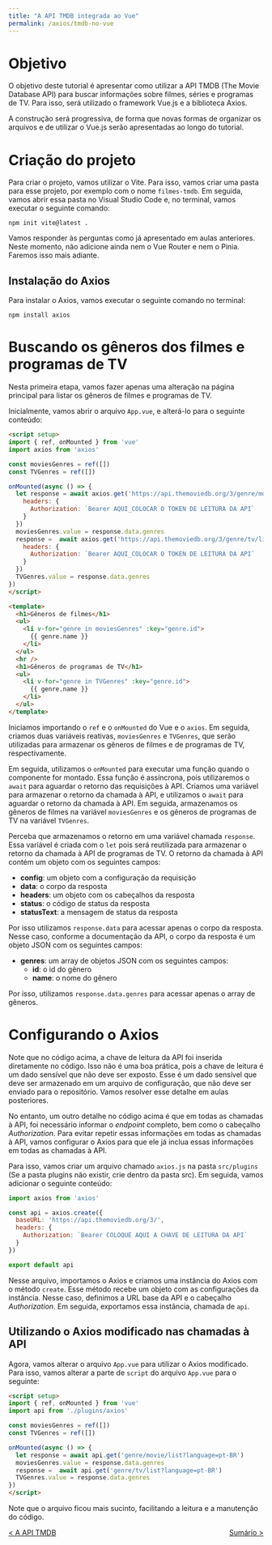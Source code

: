 ```yaml
---
title: "A API TMDB integrada ao Vue"
permalink: /axios/tmdb-no-vue
---
```


# Objetivo

O objetivo deste tutorial é apresentar como utilizar a API TMDB (The Movie Database API) para buscar informações sobre filmes, séries e programas de TV. Para isso, será utilizado o framework Vue.js e a biblioteca Axios.

A construção será progressiva, de forma que novas formas de organizar os arquivos e de utilizar o Vue.js serão apresentadas ao longo do tutorial.

# Criação do projeto

Para criar o projeto, vamos utilizar o Vite. Para isso, vamos criar uma pasta para esse projeto, por exemplo com o nome `filmes-tmdb`. Em seguida, vamos abrir essa pasta no Visual Studio Code e, no terminal, vamos executar o seguinte comando:

```
npm init vite@latest .
```

Vamos responder às perguntas como já apresentado em aulas anteriores. Neste momento, não adicione ainda nem o Vue Router e nem o Pinia. Faremos isso mais adiante.

## Instalação do Axios

Para instalar o Axios, vamos executar o seguinte comando no terminal:

```
npm install axios
```

# Buscando os gêneros dos filmes e programas de TV

Nesta primeira etapa, vamos fazer apenas uma alteração na página principal para listar os gêneros de filmes e programas de TV.

Inicialmente, vamos abrir o arquivo `App.vue`, e alterá-lo para o seguinte conteúdo:

```html
<script setup>
import { ref, onMounted } from 'vue'
import axios from 'axios'

const moviesGenres = ref([])
const TVGenres = ref([])

onMounted(async () => {
  let response = await axios.get('https://api.themoviedb.org/3/genre/movie/list?language=pt-BR', {
    headers: {
      Authorization: `Bearer AQUI_COLOCAR O TOKEN DE LEITURA DA API`
    }
  })
  moviesGenres.value = response.data.genres
  response =  await axios.get('https://api.themoviedb.org/3/genre/tv/list?language=pt-BR', {
    headers: {
      Authorization: `Bearer AQUI_COLOCAR O TOKEN DE LEITURA DA API`
    }
  })
  TVGenres.value = response.data.genres
})
</script>

<template>
  <h1>Gêneros de filmes</h1>
  <ul>
    <li v-for="genre in moviesGenres" :key="genre.id">
      {{ genre.name }}
    </li>
  </ul>
  <hr />
  <h1>Gêneros de programas de TV</h1>
  <ul>
    <li v-for="genre in TVGenres" :key="genre.id">
      {{ genre.name }}
    </li>
  </ul>
</template>
```
Iniciamos importando o `ref` e o `onMounted` do Vue e o `axios`. Em seguida, criamos duas variáveis reativas, `moviesGenres` e `TVGenres`, que serão utilizadas para armazenar os gêneros de filmes e de programas de TV, respectivamente.

Em seguida, utilizamos o `onMounted` para executar uma função quando o componente for montado. Essa função é assíncrona, pois utilizaremos o `await` para aguardar o retorno das requisições à API. Criamos uma variável para armazenar o retorno da chamada à API, e utilizamos o `await` para aguardar o retorno da chamada à API. Em seguida, armazenamos os gêneros de filmes na variável `moviesGenres` e os gêneros de programas de TV na variável `TVGenres`.

Perceba que armazenamos o retorno em uma variável chamada `response`. Essa variável é criada com o `let` pois será reutilizada para armazenar o retorno da chamada à API de programas de TV. O retorno da chamada à API contém um objeto com os seguintes campos:

* **config**: um objeto com a configuração da requisição
* **data**: o corpo da resposta
* **headers**: um objeto com os cabeçalhos da resposta
* **status**: o código de status da resposta
* **statusText**: a mensagem de status da resposta

Por isso utilizamos `response.data` para acessar apenas o corpo da resposta. Nesse caso, conforme a documentação da API, o corpo da resposta é um objeto JSON com os seguintes campos:

* **genres**: um array de objetos JSON com os seguintes campos:
  * **id**: o id do gênero
  * **name**: o nome do gênero

Por isso, utilizamos `response.data.genres` para acessar apenas o array de gêneros.

# Configurando o Axios

Note que no código acima, a chave de leitura da API foi inserida diretamente no código. Isso não é uma boa prática, pois a chave de leitura é um dado sensível que não deve ser exposto. Esse é um dado sensível que deve ser armazenado em um arquivo de configuração, que não deve ser enviado para o repositório. Vamos resolver esse detalhe em aulas posteriores.

No entanto, um outro detalhe no código acima é que em todas as chamadas à API, foi necessário informar o _endpoint_ completo, bem como o cabeçalho _Authorization_. Para evitar repetir essas informações em todas as chamadas à API, vamos configurar o Axios para que ele já inclua essas informações em todas as chamadas à API.

Para isso, vamos criar um arquivo chamado `axios.js` na pasta `src/plugins` (Se a pasta plugins não existir, crie dentro da pasta src). Em seguida, vamos adicionar o seguinte conteúdo:

```js
import axios from 'axios'

const api = axios.create({
  baseURL: 'https://api.themoviedb.org/3/',
  headers: {
    Authorization: `Bearer COLOQUE AQUI A CHAVE DE LEITURA DA API`
  }
})

export default api
```

Nesse arquivo, importamos o Axios e criamos uma instância do Axios com o método `create`. Esse método recebe um objeto com as configurações da instância. Nesse caso, definimos a URL base da API e o cabeçalho _Authorization_. Em seguida, exportamos essa instância, chamada de `api`.

## Utilizando o Axios modificado nas chamadas à API

Agora, vamos alterar o arquivo `App.vue` para utilizar o Axios modificado. Para isso, vamos alterar a parte de `script` do arquivo `App.vue` para o seguinte:

```html
<script setup>
import { ref, onMounted } from 'vue'
import api from './plugins/axios'

const moviesGenres = ref([])
const TVGenres = ref([])

onMounted(async () => {
  let response = await api.get('genre/movie/list?language=pt-BR')
  moviesGenres.value = response.data.genres
  response =  await api.get('genre/tv/list?language=pt-BR')
  TVGenres.value = response.data.genres
})
</script>
```

Note que o arquivo ficou mais sucinto, facilitando a leitura e a manutenção do código.




<span style="display: flex; justify-content: space-between;"><span>[&lt; A API TMDB](tmdb-api "Anterior")</span> <span>[Sumário &gt;](../ "Próximo")</span></span>
